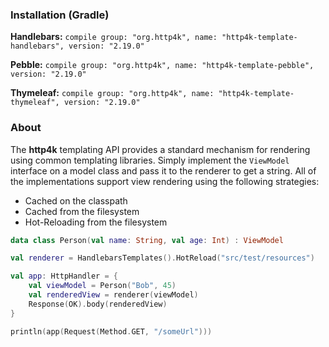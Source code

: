 ### Installation (Gradle)
**Handlebars:** ```compile group: "org.http4k", name: "http4k-template-handlebars", version: "2.19.0"```

**Pebble:** ```compile group: "org.http4k", name: "http4k-template-pebble", version: "2.19.0"```

**Thymeleaf:** ```compile group: "org.http4k", name: "http4k-template-thymeleaf", version: "2.19.0"```

### About
The **http4k** templating API provides a standard mechanism for rendering using common templating libraries. Simply implement the `ViewModel` interface on a model class and pass it to the renderer to get a string. All of the implementations support view rendering using the following strategies:

* Cached on the classpath
* Cached from the filesystem
* Hot-Reloading from the filesystem

```kotlin
data class Person(val name: String, val age: Int) : ViewModel

val renderer = HandlebarsTemplates().HotReload("src/test/resources")

val app: HttpHandler = {
    val viewModel = Person("Bob", 45)
    val renderedView = renderer(viewModel)
    Response(OK).body(renderedView)
}

println(app(Request(Method.GET, "/someUrl")))
```
